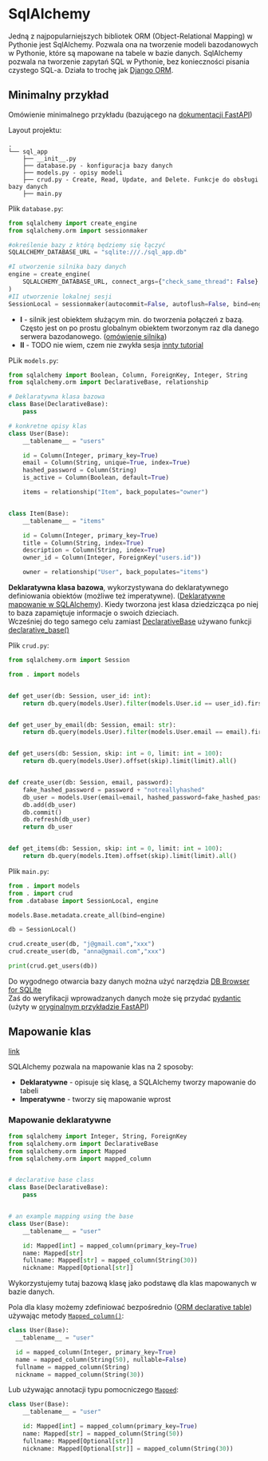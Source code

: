 # SqlAlchemy

Jedną z najpopularniejszych bibliotek ORM (Object-Relational Mapping) w Pythonie jest SqlAlchemy. Pozwala ona na tworzenie modeli bazodanowych w Pythonie, które są mapowane na tabele w bazie danych. SqlAlchemy pozwala na tworzenie zapytań SQL w Pythonie, bez konieczności pisania czystego SQL-a.
Działa to trochę jak [Django ORM](../Webówka🌍/9_django.md).


## Minimalny przykład

Omówienie minimalnego przykładu (bazującego na [dokumentacji FastAPI](https://fastapi.tiangolo.com/tutorial/sql-databases/))

Layout projektu:

```
.
└── sql_app
    ├── __init__.py
    ├── database.py - konfiguracja bazy danych
    ├── models.py - opisy modeli
    ├── crud.py - Create, Read, Update, and Delete. Funkcje do obsługi bazy danych
    ├── main.py
```

Plik `database.py`:

```py
from sqlalchemy import create_engine
from sqlalchemy.orm import sessionmaker

#określenie bazy z którą będziemy się łączyć
SQLALCHEMY_DATABASE_URL = "sqlite:///./sql_app.db"

#I utworzenie silnika bazy danych
engine = create_engine(
    SQLALCHEMY_DATABASE_URL, connect_args={"check_same_thread": False}
)
#II utworzenie lokalnej sesji
SessionLocal = sessionmaker(autocommit=False, autoflush=False, bind=engine)
```

- **I** - silnik jest obiektem służącym min. do tworzenia połączeń z bazą. Często jest on po prostu globalnym obiektem tworzonym raz dla danego serwera bazodanowego. ([omówienie silnika](https://docs.sqlalchemy.org/en/20/tutorial/engine.html#tutorial-engine))
- **II** - TODO nie wiem, czem nie zwykła sesja [innty tutorial](https://docs.sqlalchemy.org/en/20/tutorial/dbapi_transactions.html#executing-with-an-orm-session)

PLik ``models.py``:

```py
from sqlalchemy import Boolean, Column, ForeignKey, Integer, String
from sqlalchemy.orm import DeclarativeBase, relationship

# Deklaratywna klasa bazowa
class Base(DeclarativeBase):
    pass

# konkretne opisy klas
class User(Base):
    __tablename__ = "users"

    id = Column(Integer, primary_key=True)
    email = Column(String, unique=True, index=True)
    hashed_password = Column(String)
    is_active = Column(Boolean, default=True)

    items = relationship("Item", back_populates="owner")


class Item(Base):
    __tablename__ = "items"

    id = Column(Integer, primary_key=True)
    title = Column(String, index=True)
    description = Column(String, index=True)
    owner_id = Column(Integer, ForeignKey("users.id"))

    owner = relationship("User", back_populates="items")
```

**Deklaratywna klasa bazowa**, wykorzystywana do deklaratywnego definiowania obiektów (możliwe też imperatywne). ([Deklaratywne mapowanie w SQLAlchemy](https://docs.sqlalchemy.org/en/20/orm/mapping_styles.html#orm-declarative-mapping)). Kiedy tworzona jest klasa dziedzicząca po niej to baza zapamiętuje informacje o swoich dzieciach.   
Wcześniej do tego samego celu zamiast [DeclarativeBase](https://docs.sqlalchemy.org/en/20/orm/mapping_api.html#sqlalchemy.orm.DeclarativeBase) używano funkcji [declarative_base()](https://docs.sqlalchemy.org/en/20/orm/mapping_api.html#sqlalchemy.orm.declarative_base)

Plik `crud.py`:

```py
from sqlalchemy.orm import Session

from . import models


def get_user(db: Session, user_id: int):
    return db.query(models.User).filter(models.User.id == user_id).first()


def get_user_by_email(db: Session, email: str):
    return db.query(models.User).filter(models.User.email == email).first()


def get_users(db: Session, skip: int = 0, limit: int = 100):
    return db.query(models.User).offset(skip).limit(limit).all()


def create_user(db: Session, email, password):
    fake_hashed_password = password + "notreallyhashed"
    db_user = models.User(email=email, hashed_password=fake_hashed_password)
    db.add(db_user)
    db.commit()
    db.refresh(db_user)
    return db_user


def get_items(db: Session, skip: int = 0, limit: int = 100):
    return db.query(models.Item).offset(skip).limit(limit).all()

```

Plik `main.py`:

```py
from . import models
from . import crud
from .database import SessionLocal, engine

models.Base.metadata.create_all(bind=engine)

db = SessionLocal()

crud.create_user(db, "j@gmail.com","xxx")
crud.create_user(db, "anna@gmail.com","xxx")

print(crud.get_users(db))
```

Do wygodnego otwarcia bazy danych można użyć narzędzia [DB Browser for SQLite](https://sqlitebrowser.org/)   
Zaś do weryfikacji wprowadzanych danych może się przydać [pydantic](https://docs.pydantic.dev/latest/) (użyty w [oryginalnym przykładzie FastAPI](https://fastapi.tiangolo.com/tutorial/sql-databases/))



## Mapowanie klas

[link](https://docs.sqlalchemy.org/en/20/orm/mapping_styles.html)

SQLAlchemy pozwala na mapowanie klas na 2 sposoby:

- **Deklaratywne** - opisuje się klasę, a SQLAlchemy tworzy mapowanie do tabeli
- **Imperatywne** - tworzy się mapowanie wprost

### Mapowanie deklaratywne


```py
from sqlalchemy import Integer, String, ForeignKey
from sqlalchemy.orm import DeclarativeBase
from sqlalchemy.orm import Mapped
from sqlalchemy.orm import mapped_column


# declarative base class
class Base(DeclarativeBase):
    pass


# an example mapping using the base
class User(Base):
    __tablename__ = "user"

    id: Mapped[int] = mapped_column(primary_key=True)
    name: Mapped[str]
    fullname: Mapped[str] = mapped_column(String(30))
    nickname: Mapped[Optional[str]]
```

Wykorzystujemy tutaj bazową klasę jako podstawę dla klas mapowanych w bazie danych.   

Pola dla klasy możemy zdefiniować bezpośrednio ([ORM declarative table](https://docs.sqlalchemy.org/en/20/orm/declarative_tables.html#orm-declarative-table)) używając metody [`Mapped_column()`](https://docs.sqlalchemy.org/en/20/orm/mapping_api.html#sqlalchemy.orm.mapped_column):

```py
class User(Base):
  __tablename__ = "user"

  id = mapped_column(Integer, primary_key=True)
  name = mapped_column(String(50), nullable=False)
  fullname = mapped_column(String)
  nickname = mapped_column(String(30))
```

Lub używając annotacji typu pomocniczego [`Mapped`](https://docs.sqlalchemy.org/en/20/orm/internals.html#sqlalchemy.orm.Mapped):

```py
class User(Base):
    __tablename__ = "user"

    id: Mapped[int] = mapped_column(primary_key=True)
    name: Mapped[str] = mapped_column(String(50))
    fullname: Mapped[Optional[str]]
    nickname: Mapped[Optional[str]] = mapped_column(String(30))
```